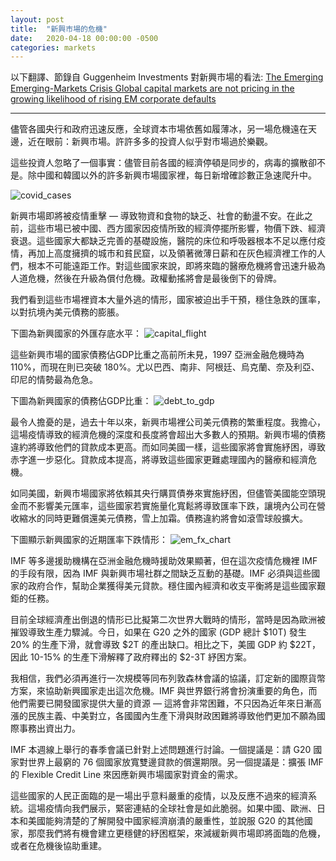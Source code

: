 ```yaml
---
layout: post
title:  "新興市場的危機"
date:   2020-04-18 00:00:00 -0500
categories: markets
---
```


以下翻譯、節錄自 Guggenheim Investments 對新興市場的看法: [The Emerging Emerging-Markets Crisis
Global capital markets are not pricing in the growing likelihood of rising EM corporate defaults](https://www.guggenheiminvestments.com/perspectives/global-cio-outlook/the-emerging-emerging-markets-crisis)

***

儘管各國央行和政府迅速反應，全球資本市場依舊如履薄冰，另一場危機遠在天邊，近在眼前：新興市場。許許多多的投資人似乎對市場過於樂觀。

這些投資人忽略了一個事實：儘管目前各國的經濟停頓是同步的，病毒的擴散卻不是。除中國和韓國以外的許多新興市場國家裡，每日新增確診數正急速爬升中。

![covid_cases](https://www.guggenheiminvestments.com/getattachment/a46479bf-a0c6-4782-b3bb-9c27d9f52a06/New-Virus-Cases-Rising-in-the-Emerging-Markets.png.aspx)

新興市場即將被疫情重擊 — 導致物資和食物的缺乏、社會的動盪不安。在此之前，這些市場已被中國、西方國家因疫情所致的經濟停擺所影響，物價下跌、經濟衰退。這些國家大都缺乏完善的基礎設施，醫院的床位和呼吸器根本不足以應付疫情，再加上高度擁擠的城市和貧民窟，以及領著微薄日薪和在灰色經濟裡工作的人們，根本不可能遠距工作。對這些國家來說，即將來臨的醫療危機將會迅速升級為人道危機，然後在升級為償付危機。政權動搖將會是最後倒下的骨牌。

我們看到這些市場裡資本大量外逃的情形，國家被迫出手干預，穩住急跌的匯率，以對抗境內美元債務的膨脹。

下圖為新興國家的外匯存底水平：
![capital_flight](https://www.guggenheiminvestments.com/getattachment/86e82d8a-57a8-4d9d-8020-6dc122734850/Emerging-Market-Foreign-Exchange-Reserves-at-Risk.png.aspx)

這些新興市場的國家債務佔GDP比重之高前所未見，1997 亞洲金融危機時為 110%，而現在則已突破 180%。尤以巴西、南非、阿根廷、烏克蘭、奈及利亞、印尼的情勢最為危急。

下圖為新興國家的債務佔GDP比重：
![debt_to_gdp](https://www.guggenheiminvestments.com/getattachment/662156b1-808a-462f-8c7f-e9ee261ceaf7/Emering-Markets-Are-Highly-Vulnerable-in-this-Environment.png.aspx)

最令人擔憂的是，過去十年以來，新興市場裡公司美元債務的繁重程度。我擔心，這場疫情導致的經濟危機的深度和長度將會超出大多數人的預期。新興市場的債務違約將導致他們的貸款成本更高。而如同美國一樣，這些國家將會實施紓困，導致赤字進一步惡化。貸款成本提高，將導致這些國家更難處理國內的醫療和經濟危機。

如同美國，新興市場國家將依賴其央行購買債券來實施紓困，但儘管美國能空頭現金而不影響美元匯率，這些國家若實施量化寬鬆將導致匯率下跌，讓境內公司在營收縮水的同時更難償還美元債務，雪上加霜。債務違約將會如滾雪球般擴大。

下圖顯示新興國家的近期匯率下跌情形：
![em_fx_chart](https://www.guggenheiminvestments.com/getattachment/c398a885-1aa1-4d38-916c-ec4b616ec6c2/EM-Currencies-Have-Been-Battered-by-COVID-19-With-Much-More-Pain-to-Come.png.aspx)

IMF 等多邊援助機構在亞洲金融危機時援助效果顯著，但在這次疫情危機裡 IMF 的手段有限，因為 IMF 與新興市場社群之間缺乏互動的基礎。IMF 必須與這些國家的政府合作，幫助企業獲得美元貸款。穩住國內經濟和收支平衡將是這些國家艱鉅的任務。

目前全球經濟產出倒退的情形已比擬第二次世界大戰時的情形，當時是因為歐洲被摧毀導致生產力驟減。今日，如果在 G20 之外的國家 (GDP 總計 $10T) 發生 20% 的生產下滑，就會導致 $2T 的產出缺口。相比之下，美國 GDP 約 $22T，因此 10-15% 的生產下滑解釋了政府釋出的 $2-3T 紓困方案。

我相信，我們必須再進行一次規模等同布列敦森林會議的協議，訂定新的國際貨幣方案，來協助新興國家走出這次危機。IMF 與世界銀行將會扮演重要的角色，而他們需要已開發國家提供大量的資源 — 這將會非常困難，不只因為近年來日漸高漲的民族主義、中美對立，各國國內生產下滑與財政困難將導致他們更加不願為國際事務出資出力。

IMF 本週線上舉行的春季會議已針對上述問題進行討論。一個提議是：請 G20 國家對世界上最窮的 76 個國家放寬雙邊貸款的償還期限。另一個提議是：擴張 IMF 的 Flexible Credit Line 來因應新興市場國家對資金的需求。

這些國家的人民正面臨的是一場出乎意料嚴重的疫情，以及反應不過來的經濟系統。這場疫情向我們展示，緊密連結的全球社會是如此脆弱。如果中國、歐洲、日本和美國能夠清楚的了解開發中國家經濟崩潰的嚴重性，並說服 G20 的其他國家，那麼我們將有機會建立更穩健的紓困框架，來減緩新興市場即將面臨的危機，或者在危機後協助重建。
